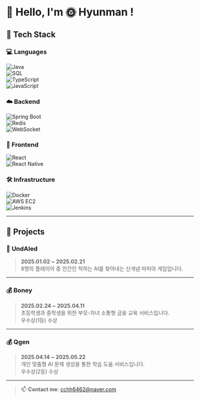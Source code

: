 # 👋 Hello, I'm 🌞 Hyunman !

## 🔧 Tech Stack

### 💻 Languages  
![Java](https://img.shields.io/badge/Java-007396?style=flat&logo=java&logoColor=white)  
![SQL](https://img.shields.io/badge/MySQL-4479A1?style=flat&logo=mysql&logoColor=white)  
![TypeScript](https://img.shields.io/badge/TypeScript-3178C6?style=flat&logo=typescript&logoColor=white)  
![JavaScript](https://img.shields.io/badge/JavaScript-F7DF1E?style=flat&logo=javascript&logoColor=black)

### ☁️ Backend  
![Spring Boot](https://img.shields.io/badge/Spring%20Boot-6DB33F?style=flat&logo=spring-boot&logoColor=white)  
![Redis](https://img.shields.io/badge/Redis-DC382D?style=flat&logo=redis&logoColor=white)  
![WebSocket](https://img.shields.io/badge/WebSocket-000000?style=flat&logo=websocket&logoColor=white)

### 📱 Frontend  
![React](https://img.shields.io/badge/React-61DAFB?style=flat&logo=react&logoColor=black)  
![React Native](https://img.shields.io/badge/React%20Native-61DAFB?style=flat&logo=react&logoColor=black)

### 🛠 Infrastructure  
![Docker](https://img.shields.io/badge/Docker-2496ED?style=flat&logo=docker&logoColor=white)  
![AWS EC2](https://img.shields.io/badge/AWS%20EC2-FF9900?style=flat&logo=amazon-ec2&logoColor=white)  
![Jenkins](https://img.shields.io/badge/Jenkins-D24939?style=flat&logo=jenkins&logoColor=white)

---

## 💼 Projects

### 🧠 **UndAIed**  
> **2025.01.02 ~ 2025.02.21**  
> 8명의 플레이어 중 인간인 척하는 AI를 찾아내는 신개념 마피아 게임입니다.

---

### 💰 **Boney**  
> **2025.02.24 ~ 2025.04.11**  
> 초등학생과 중학생을 위한 부모-자녀 소통형 금융 교육 서비스입니다. <br>
> 우수상(1등) 수상

---

### 💰 **Qgen**  
> **2025.04.14 ~ 2025.05.22**  
> 개인 맞춤형 AI 문제 생성을 통한 학습 도움 서비스입니다. <br>
> 우수상(2등) 수상

---

> 📫 **Contact me**: cchh6462@naver.com
